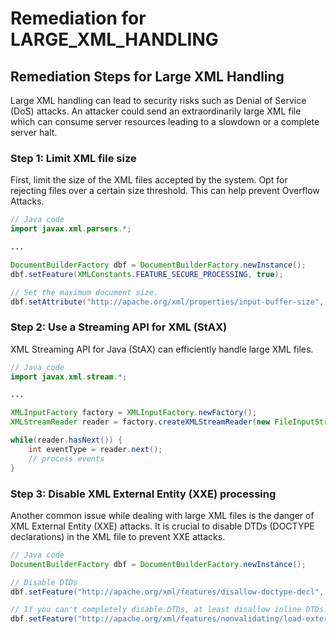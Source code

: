 # Remediation for LARGE_XML_HANDLING

## Remediation Steps for Large XML Handling

Large XML handling can lead to security risks such as Denial of Service (DoS) attacks. An attacker could send an extraordinarily large XML file which can consume server resources leading to a slowdown or a complete server halt. 

### Step 1: Limit XML file size 
First, limit the size of the XML files accepted by the system. Opt for rejecting files over a certain size threshold. This can help prevent Overflow Attacks.

```java
// Java code
import javax.xml.parsers.*;

...

DocumentBuilderFactory dbf = DocumentBuilderFactory.newInstance();
dbf.setFeature(XMLConstants.FEATURE_SECURE_PROCESSING, true);

// Set the maximum document size.
dbf.setAttribute("http://apache.org/xml/properties/input-buffer-size", MAX_SIZE);
```

### Step 2: Use a Streaming API for XML (StAX) 

XML Streaming API for Java (StAX) can efficiently handle large XML files. 

```java
// Java code
import javax.xml.stream.*;

...

XMLInputFactory factory = XMLInputFactory.newFactory();
XMLStreamReader reader = factory.createXMLStreamReader(new FileInputStream("large.xml"));

while(reader.hasNext()) {
    int eventType = reader.next();
    // process events
}
```

### Step 3: Disable XML External Entity (XXE) processing

Another common issue while dealing with large XML files is the danger of XML External Entity (XXE) attacks. It is crucial to disable DTDs (DOCTYPE declarations) in the XML file to prevent XXE attacks.

```java
// Java code
DocumentBuilderFactory dbf = DocumentBuilderFactory.newInstance();

// Disable DTDs
dbf.setFeature("http://apache.org/xml/features/disallow-doctype-decl", true);

// If you can't completely disable DTDs, at least disallow inline DTDs.
dbf.setFeature("http://apache.org/xml/features/nonvalidating/load-external-dtd", false);
```

